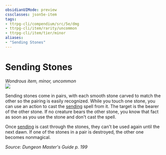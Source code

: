 ```yaml
---
obsidianUIMode: preview
cssclasses: json5e-item
tags:
- ttrpg-cli/compendium/src/5e/dmg
- ttrpg-cli/item/rarity/uncommon
- ttrpg-cli/item/tier/minor
aliases: 
- "Sending Stones"
---
```

# Sending Stones
*Wondrous item, minor, uncommon*  
![](3-Mechanics/CLI/items/img/sending-stones.webp#right)


Sending stones come in pairs, with each smooth stone carved to match the other so the pairing is easily recognized. While you touch one stone, you can use an action to cast the [sending](3-Mechanics/CLI/spells/sending.md) spell from it. The target is the bearer of the other stone. If no creature bears the other stone, you know that fact as soon as you use the stone and don't cast the spell.

Once [sending](3-Mechanics/CLI/spells/sending.md) is cast through the stones, they can't be used again until the next dawn. If one of the stones in a pair is destroyed, the other one becomes nonmagical.

*Source: Dungeon Master's Guide p. 199*